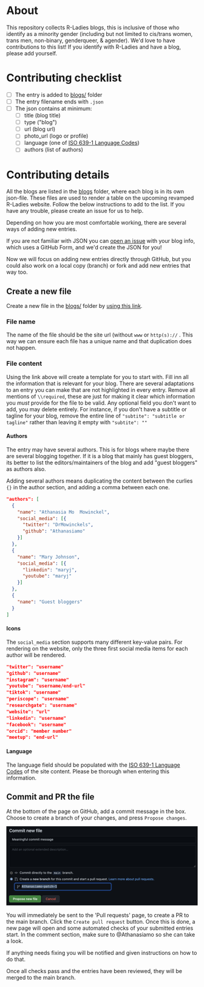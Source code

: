 # About 

This repository collects R-Ladies blogs, this is inclusive of those who identify as a minority gender (including but not limited to cis/trans women, trans men, non-binary, genderqueer, & agender). We'd love to have contributions to this list! If you identify with R-Ladies and have a blog, please add yourself.

# Contributing checklist

 - [ ] The entry is added to [blogs/](blogs/) folder
 - [ ] The entry filename ends with `.json`
 - [ ] The json contains at minimum: 
     - [ ] title (blog title)
     - [ ] type ("blog")
     - [ ] url (blog url)
     - [ ] photo_url (logo or profile)
     - [ ] language (one of [ISO 639-1 Language Codes](https://www.w3schools.com/tags/ref_language_codes.asp))
     - [ ] authors (list of authors)

# Contributing details

All the blogs are listed in the [blogs](blogs/) folder, where each blog is in its own json-file. These files are used to render a table on the upcoming revamped R-Ladies website. Follow the below instructions to add to the list. If you have any trouble, please create an issue for us to help.

Depending on how you are most comfortable working, there are several ways of adding new entries. 

If you are not familiar with JSON you can [open an issue](https://github.com/rladies/awesome-rladies-blogs/issues/new/choose) with your blog info, which uses a GitHub Form, and we'd create the JSON for you!

Now we will focus on adding new entries directly through GitHub, but you could also work on a local copy (branch) or fork and add new entries that way too.


## Create a new file

Create a new file in the [blogs/](blogs/) folder by [using this link](https://github.com/rladies/awesome-rladies-blogs/new/main/blogs?filename=your-blog-url.com.json&value=%7B%0A%20%20%22title%22%3A%20%22Your%20title%22%2C%20%2F%2Frequired%0A%20%20%22subtitle%22%3A%20%22subtitle%20or%20tagline%22%2C%20%2F%2Foptional%0A%20%20%22type%22%3A%20%22blog%22%2C%20%2F%2Frequired%0A%20%20%22url%22%3A%20%22https%3A%2F%2Fyour_blog.com%22%2C%20%2F%2Frequired%0A%20%20%22photo_url%22%3A%20%22https%3A%2F%2Fyour_blog.com%2Fyour_photo.png%22%2C%20%2F%2Frequired%0A%20%20%22description%22%3A%20%22Short%20description%20of%20what%20you%20blog%20about%22%2C%0A%20%20%22language%22%3A%20%22en%20%28required%29%22%2C%20%2F%2Frequired%0A%20%20%22authors%22%3A%20%5B%20%2F%2Frequired%0A%20%20%20%20%7B%0A%20%20%20%20%20%20%22name%22%3A%20%22Your%20Name%22%2C%20%2F%2Frequired%0A%20%20%20%20%20%20%22social_media%22%3A%20%5B%7B%0A%20%20%20%20%20%20%20%20%20%22twitter%22%3A%20%22username%22%2C%0A%20%20%20%20%20%20%20%20%20%22github%22%3A%20%22username%22%2C%0A%20%20%20%20%20%20%20%20%20%22instagram%22%3A%20%22username%22%2C%0A%20%20%20%20%20%20%20%20%20%22youtube%22%3A%20%22username%2Fend-url%22%2C%0A%20%20%20%20%20%20%20%20%20%22tiktok%22%3A%20%22username%22%2C%0A%20%20%20%20%20%20%20%20%20%22periscope%22%3A%20%22username%22%2C%0A%20%20%20%20%20%20%20%20%20%22researchgate%22%3A%20%22username%22%2C%0A%20%20%20%20%20%20%20%20%20%22website%22%3A%20%22url%22%2C%0A%20%20%20%20%20%20%20%20%20%22linkedin%22%3A%20%22username%22%2C%0A%20%20%20%20%20%20%20%20%20%22facebook%22%3A%20%22username%22%2C%0A%20%20%20%20%20%20%20%20%20%22orcid%22%3A%20%22member%20number%22%2C%0A%20%20%20%20%20%20%20%20%20%22meetup%22%3A%20%22end-url%22%0A%20%20%20%20%20%20%7D%5D%0A%20%20%20%20%7D%0A%20%20%5D%0A%7D).


### File name

The name of the file should be the site url (without `www` or `http(s)://` . This way we can ensure each file has a unique name and that duplication does not happen.

### File content

Using the link above will create a template for you to start with.
Fill inn all the information that is relevant for your blog.
There are several adaptations to an entry you can make that are not highlighted in every entry.
Remove all mentions of `\\required`, these are just for making it clear which information you _must_ provide for the file to be valid.
Any optional field you don't want to add, you may delete entirely.
For instance, if you don't have a subtitle or tagline for your blog, remove the entire line of `"subtite": "subtitle or tagline"` rather than leaving it empty with `"subtite": ""`

#### Authors

The entry may have several authors. This is for blogs where maybe there are several blogging together. If it is a blog that mainly has guest bloggers, its better to list the editors/maintainers of the blog and add "guest bloggers" as authors also.

Adding several authors means duplicating the content between the curlies `{}` in the author section, and adding a comma between each one.

```json
"authors": [
  {
    "name": "Athanasia Mo  Mowinckel",
    "social_media": [{
      "twitter": "DrMowinckels",
      "github": "Athanasiamo"
    }]
  },
  {
    "name": "Mary Johnson",
    "social_media": [{
      "linkedin": "maryj",
      "youtube": "maryj"
    }]
  },
  {
    "name": "Guest bloggers"
  }
]
```

#### Icons

The `social_media` section supports many different key-value pairs. 
For rendering on the website, only the three first social media items for each author will be rendered.

```json
"twitter": "username"
"github": "username"
"instagram": "username"
"youtube": "username/end-url"
"tiktok": "username"
"periscope": "username"
"researchgate": "username"
"website": "url"
"linkedin": "username"
"facebook": "username"
"orcid": "member number"
"meetup": "end-url"
```

#### Language
The language field should be populated with the [ISO 639-1 Language Codes](https://www.w3schools.com/tags/ref_language_codes.asp) of the site content.
Please be thorough when entering this information.

## Commit and PR the file

At the bottom of the page on GitHub, add a commit message in the box. Choose to create a branch of your changes, and press `Propose changes`. 

![Propose changes](images/contrib_patch.png)

You will immediately be sent to the 'Pull requests' page, to create a PR to the main branch. 
Click the `Create pull request` button.
Once this is done, a new page will open and some automated checks of your submitted entries start. 
In the comment section, make sure to @Athanasiamo so she can take a look.

If anything needs fixing you will be notified and given instructions on how to do that.

Once all checks pass and the entries have been reviewed, they will be merged to the main branch.
